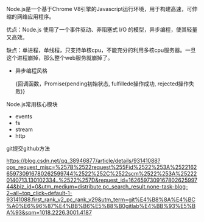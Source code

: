 

Node.js是一个基于Chrome V8引擎的Javascript运行环境，用于构建高速，可伸缩的网络应用程序。

优点：Node.js 使用了一个事件驱动、非阻塞式 I/O 的模型，异步编程，使其轻量又高效。

缺点：单进程，单线程，只支持单核cpu，不能充分的利用多核cpu服务器。一旦这个进程崩掉，那么整个web服务就崩掉了。



+ 异步编程风格

  {回调函数，Promise(pending初始状态, fulfillede操作成功, rejected操作失败)}

Node.js常用核心模块

+ events
+ fs
+ stream
+ http



git提交github方法

https://blog.csdn.net/qq_38946877/article/details/93141088?ops_request_misc=%257B%2522request%255Fid%2522%253A%2522162659730916780262599744%2522%252C%2522scm%2522%253A%252220140713.130102334..%2522%257D&request_id=162659730916780262599744&biz_id=0&utm_medium=distribute.pc_search_result.none-task-blog-2~all~top_click~default-1-93141088.first_rank_v2_pc_rank_v29&utm_term=git%E4%B8%8A%E4%BC%A0%E6%96%87%E4%BB%B6%E5%88%B0gitlab%E4%BB%93%E5%BA%93&spm=1018.2226.3001.4187

